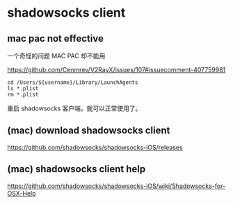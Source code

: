 # shadowsocks client

## mac pac not effective

一个奇怪的问题 MAC PAC 却不能用

https://github.com/Cenmrev/V2RayX/issues/107#issuecomment-407759981

```shell
cd /Users/${username}/Library/LaunchAgents
ls *.plist
rm *.plist
```
重启 shadowsocks 客户端，就可以正常使用了。

## (mac) download shadowsocks client 

https://github.com/shadowsocks/shadowsocks-iOS/releases

## (mac) shadowsocks client help 

https://github.com/shadowsocks/shadowsocks-iOS/wiki/Shadowsocks-for-OSX-Help
